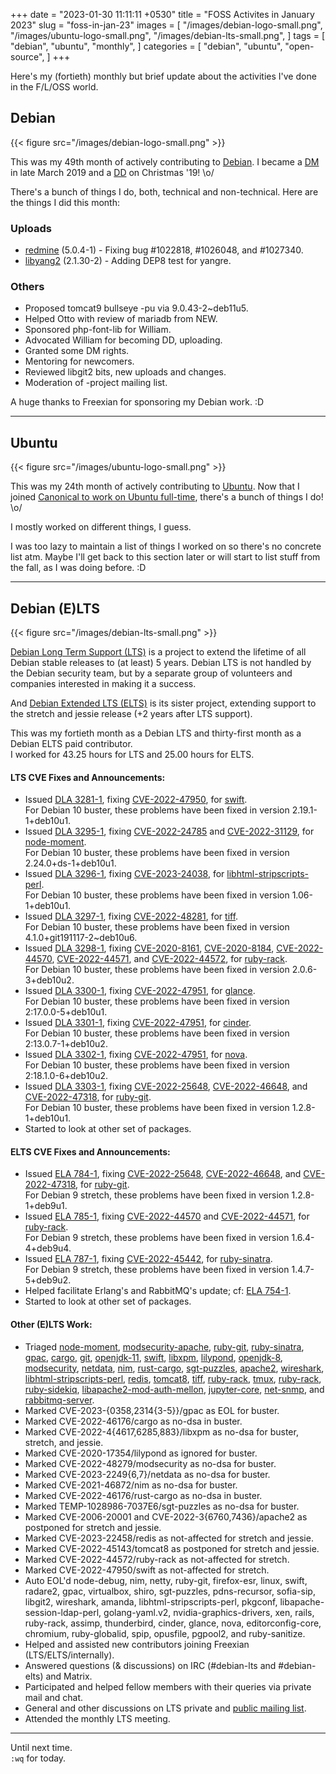 +++
date = "2023-01-30 11:11:11 +0530"
title = "FOSS Activites in January 2023"
slug = "foss-in-jan-23"
images = [
    "/images/debian-logo-small.png",
    "/images/ubuntu-logo-small.png",
    "/images/debian-lts-small.png",
]
tags = [
    "debian",
    "ubuntu",
    "monthly",
]
categories = [
    "debian",
    "ubuntu",
    "open-source",
]
+++

Here's my (fortieth) monthly but brief update about the activities I've done in the F/L/OSS world.

## Debian
{{< figure src="/images/debian-logo-small.png" >}}

This was my 49th month of actively contributing to [Debian](https://www.debian.org/).
I became a [DM](https://wiki.debian.org/DebianMaintainer) in late March 2019 and a [DD](https://wiki.debian.org/DebianDeveloper) on Christmas '19! \o/

There's a bunch of things I do, both, technical and non-technical. Here are the things I did this month:

### Uploads

- [redmine](https://tracker.debian.org/pkg/redmine) (5.0.4-1) - Fixing bug #1022818, #1026048, and #1027340.
- [libyang2](https://tracker.debian.org/pkg/libyang2) (2.1.30-2) - Adding DEP8 test for yangre.

### Others

- Proposed tomcat9 bullseye -pu via 9.0.43-2~deb11u5.
- Helped Otto with review of mariadb from NEW.
- Sponsored php-font-lib for William.
- Advocated William for becoming DD, uploading.
- Granted some DM rights.
- Mentoring for newcomers.
- Reviewed libgit2 bits, new uploads and changes.
- Moderation of -project mailing list.

A huge thanks to Freexian for sponsoring my Debian work. :D

---

## Ubuntu
{{< figure src="/images/ubuntu-logo-small.png" >}}

This was my 24th month of actively contributing to [Ubuntu](https://ubuntu.com/about).
Now that I joined [Canonical to work on Ubuntu full-time](https://utkarsh2102.com/posts/hello-canonical/), there's a bunch of things I do! \o/

I mostly worked on different things, I guess.

I was too lazy to maintain a list of things I worked on so there's
no concrete list atm. Maybe I'll get back to this section later or
will start to list stuff from the fall, as I was doing before. :D

---

## Debian (E)LTS
{{< figure src="/images/debian-lts-small.png" >}}

[Debian Long Term Support (LTS)](https://www.freexian.com/en/services/debian-lts.html) is a project to extend the lifetime of all Debian stable releases to (at least) 5 years. Debian LTS is not handled by the Debian security team, but by a separate group of volunteers and companies interested in making it a success.  

And [Debian Extended LTS (ELTS)](https://deb.freexian.com/extended-lts) is its sister project, extending support to the stretch and jessie release (+2 years after LTS support).

This was my fortieth month as a Debian LTS and thirty-first month as a Debian ELTS paid contributor.  
I worked for 43.25 hours for LTS and 25.00 hours for ELTS.

#### LTS CVE Fixes and Announcements:

- Issued [DLA 3281-1](https://lists.debian.org/debian-lts-announce/2023/01/msg00021.html), fixing [CVE-2022-47950](https://security-tracker.debian.org/tracker/CVE-2022-47950), for [swift](https://tracker.debian.org/pkg/swift).  
  For Debian 10 buster, these problems have been fixed in version 2.19.1-1+deb10u1.
- Issued [DLA 3295-1](https://lists.debian.org/debian-lts-announce/2023/01/msg00035.html), fixing [CVE-2022-24785](https://security-tracker.debian.org/tracker/CVE-2022-24785) and [CVE-2022-31129](https://security-tracker.debian.org/tracker/CVE-2022-31129), for [node-moment](https://tracker.debian.org/pkg/node-moment).  
  For Debian 10 buster, these problems have been fixed in version 2.24.0+ds-1+deb10u1.
- Issued [DLA 3296-1](https://lists.debian.org/debian-lts-announce/2023/01/msg00036.html), fixing [CVE-2023-24038](https://security-tracker.debian.org/tracker/CVE-2023-24038), for [libhtml-stripscripts-perl](https://tracker.debian.org/pkg/libhtml-stripscripts-perl).  
  For Debian 10 buster, these problems have been fixed in version 1.06-1+deb10u1.
- Issued [DLA 3297-1](https://lists.debian.org/debian-lts-announce/2023/01/msg00037.html), fixing [CVE-2022-48281](https://security-tracker.debian.org/tracker/CVE-2022-48281), for [tiff](https://tracker.debian.org/pkg/tiff).  
  For Debian 10 buster, these problems have been fixed in version 4.1.0+git191117-2~deb10u6.
- Issued [DLA 3298-1](https://lists.debian.org/debian-lts-announce/2023/01/msg00038.html), fixing [CVE-2020-8161](https://security-tracker.debian.org/tracker/CVE-2020-8161), [CVE-2020-8184](https://security-tracker.debian.org/tracker/CVE-2020-8184), [CVE-2022-44570](https://security-tracker.debian.org/tracker/CVE-2022-44570), [CVE-2022-44571](https://security-tracker.debian.org/tracker/CVE-2022-44571), and [CVE-2022-44572](https://security-tracker.debian.org/tracker/CVE-2022-44572), for [ruby-rack](https://tracker.debian.org/pkg/ruby-rack).  
  For Debian 10 buster, these problems have been fixed in version 2.0.6-3+deb10u2.
- Issued [DLA 3300-1](https://lists.debian.org/debian-lts-announce/2023/01/msg00040.html), fixing [CVE-2022-47951](https://security-tracker.debian.org/tracker/CVE-2022-47951), for [glance](https://tracker.debian.org/pkg/glance).  
  For Debian 10 buster, these problems have been fixed in version 2:17.0.0-5+deb10u1.
- Issued [DLA 3301-1](https://lists.debian.org/debian-lts-announce/2023/01/msg00041.html), fixing [CVE-2022-47951](https://security-tracker.debian.org/tracker/CVE-2022-47951), for [cinder](https://tracker.debian.org/pkg/cinder).  
  For Debian 10 buster, these problems have been fixed in version 2:13.0.7-1+deb10u2.
- Issued [DLA 3302-1](https://lists.debian.org/debian-lts-announce/2023/01/msg00042.html), fixing [CVE-2022-47951](https://security-tracker.debian.org/tracker/CVE-2022-47951), for [nova](https://tracker.debian.org/pkg/nova).  
  For Debian 10 buster, these problems have been fixed in version 2:18.1.0-6+deb10u2.
- Issued [DLA 3303-1](https://lists.debian.org/debian-lts-announce/2023/01/msg00043.html), fixing [CVE-2022-25648](https://security-tracker.debian.org/tracker/CVE-2022-25648), [CVE-2022-46648](https://security-tracker.debian.org/tracker/CVE-2022-46648), and [CVE-2022-47318](https://security-tracker.debian.org/tracker/CVE-2022-47318), for [ruby-git](https://tracker.debian.org/pkg/ruby-git).  
  For Debian 10 buster, these problems have been fixed in version 1.2.8-1+deb10u1.
- Started to look at other set of packages.

#### ELTS CVE Fixes and Announcements:

- Issued [ELA 784-1](https://www.freexian.com/lts/extended/updates/ela-784-1-ruby-git/), fixing [CVE-2022-25648](https://security-tracker.debian.org/tracker/CVE-2022-25648), [CVE-2022-46648](https://security-tracker.debian.org/tracker/CVE-2022-46648), and [CVE-2022-47318](https://security-tracker.debian.org/tracker/CVE-2022-47318), for [ruby-git](https://tracker.debian.org/pkg/ruby-git).  
  For Debian 9 stretch, these problems have been fixed in version 1.2.8-1+deb9u1.
- Issued [ELA 785-1](https://www.freexian.com/lts/extended/updates/ela-785-1-ruby-rack/), fixing [CVE-2022-44570](https://security-tracker.debian.org/tracker/CVE-2022-44570) and [CVE-2022-44571](https://security-tracker.debian.org/tracker/CVE-2022-44571), for [ruby-rack](https://tracker.debian.org/pkg/ruby-rack).  
  For Debian 9 stretch, these problems have been fixed in version 1.6.4-4+deb9u4.
- Issued [ELA 787-1](https://www.freexian.com/lts/extended/updates/ela-787-1-ruby-sinatra/), fixing [CVE-2022-45442](https://security-tracker.debian.org/tracker/CVE-2022-45442), for [ruby-sinatra](https://tracker.debian.org/pkg/ruby-sinatra).  
  For Debian 9 stretch, these problems have been fixed in version 1.4.7-5+deb9u2.
- Helped facilitate Erlang's and RabbitMQ's update; cf: [ELA 754-1](https://www.freexian.com/lts/extended/updates/ela-754-1-erlang/).
- Started to look at other set of packages.

#### Other (E)LTS Work:

- Triaged [node-moment](https://tracker.debian.org/pkg/node-moment),
[modsecurity-apache](https://tracker.debian.org/pkg/modsecurity-apache),
[ruby-git](https://tracker.debian.org/pkg/ruby-git),
[ruby-sinatra](https://tracker.debian.org/pkg/ruby-sinatra),
[gpac](https://tracker.debian.org/pkg/gpac),
[cargo](https://tracker.debian.org/pkg/cargo),
[git](https://tracker.debian.org/pkg/git),
[openjdk-11](https://tracker.debian.org/pkg/openjdk-11),
[swift](https://tracker.debian.org/pkg/swift),
[libxpm](https://tracker.debian.org/pkg/libxpm),
[lilypond](https://tracker.debian.org/pkg/lilypond),
[openjdk-8](https://tracker.debian.org/pkg/openjdk-8),
[modsecurity](https://tracker.debian.org/pkg/modsecurity),
[netdata](https://tracker.debian.org/pkg/netdata),
[nim](https://tracker.debian.org/pkg/nim),
[rust-cargo](https://tracker.debian.org/pkg/rust-cargo),
[sgt-puzzles](https://tracker.debian.org/pkg/sgt-puzzles),
[apache2](https://tracker.debian.org/pkg/apache2),
[wireshark](https://tracker.debian.org/pkg/wireshark),
[libhtml-stripscripts-perl](https://tracker.debian.org/pkg/libhtml-stripscripts-perl),
[redis](https://tracker.debian.org/pkg/redis),
[tomcat8](https://tracker.debian.org/pkg/tomcat8),
[tiff](https://tracker.debian.org/pkg/tiff),
[ruby-rack](https://tracker.debian.org/pkg/ruby-rack),
[tmux](https://tracker.debian.org/pkg/tmux),
[ruby-rack](https://tracker.debian.org/pkg/ruby-rack),
[ruby-sidekiq](https://tracker.debian.org/pkg/ruby-sidekiq),
[libapache2-mod-auth-mellon](https://tracker.debian.org/pkg/libapache2-mod-auth-mellon),
[jupyter-core](https://tracker.debian.org/pkg/jupyter-core),
[net-snmp](https://tracker.debian.org/pkg/net-snmp), and
[rabbitmq-server](https://tracker.debian.org/pkg/rabbitmq-server).
- Marked CVE-2023-{0358,2314{3-5}}/gpac as EOL for buster.
- Marked CVE-2022-46176/cargo as no-dsa in buster.
- Marked CVE-2022-4{4617,6285,883}/libxpm as no-dsa for buster, stretch, and jessie.
- Marked CVE-2020-17354/lilypond as ignored for buster.
- Marked CVE-2022-48279/modsecurity as no-dsa for buster.
- Marked CVE-2023-2249{6,7}/netdata as no-dsa for buster.
- Marked CVE-2021-46872/nim as no-dsa for buster.
- Marked CVE-2022-46176/rust-cargo as no-dsa in buster.
- Marked TEMP-1028986-7037E6/sgt-puzzles as no-dsa for buster.
- Marked CVE-2006-20001 and CVE-2022-3{6760,7436}/apache2 as postponed for stretch and jessie.
- Marked CVE-2023-22458/redis as not-affected for stretch and jessie.
- Marked CVE-2022-45143/tomcat8 as postponed for stretch and jessie.
- Marked CVE-2022-44572/ruby-rack as not-affected for stretch.
- Marked CVE-2022-47950/swift as not-affected for stretch.
- Auto EOL'd node-debug, nim, netty, ruby-git, firefox-esr, linux, swift, radare2, gpac, virtualbox, shiro, sgt-puzzles, pdns-recursor, sofia-sip, libgit2, wireshark, amanda, libhtml-stripscripts-perl, pkgconf, libapache-session-ldap-perl, golang-yaml.v2, nvidia-graphics-drivers, xen, rails, ruby-rack, assimp, thunderbird, cinder, glance, nova, editorconfig-core, chromium, ruby-globalid, spip, opusfile, pgpool2, and ruby-sanitize.
- Helped and assisted new contributors joining Freexian (LTS/ELTS/internally).
- Answered questions (& discussions) on IRC (#debian-lts and #debian-elts) and Matrix.
- Participated and helped fellow members with their queries via private mail and chat.
- General and other discussions on LTS private and [public mailing list](https://lists.debian.org/debian-lts/2023/01/threads.html).
- Attended the monthly LTS meeting.

---

Until next time.  
`:wq` for today.
